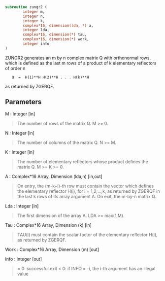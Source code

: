 ```fortran
subroutine zungr2 (
		integer m,
		integer n,
		integer k,
		complex*16, dimension(lda, *) a,
		integer lda,
		complex*16, dimension(*) tau,
		complex*16, dimension(*) work,
		integer info
)
```

 ZUNGR2 generates an m by n complex matrix Q with orthonormal rows,
 which is defined as the last m rows of a product of k elementary
 reflectors of order n

       Q  =  H(1)**H H(2)**H . . . H(k)**H

 as returned by ZGERQF.

## Parameters
M : Integer [in]
> The number of rows of the matrix Q. M >= 0.

N : Integer [in]
> The number of columns of the matrix Q. N >= M.

K : Integer [in]
> The number of elementary reflectors whose product defines the
> matrix Q. M >= K >= 0.

A : Complex*16 Array, Dimension (lda,n) [in,out]
> On entry, the (m-k+i)-th row must contain the vector which
> defines the elementary reflector H(i), for i = 1,2,...,k, as
> returned by ZGERQF in the last k rows of its array argument
> A.
> On exit, the m-by-n matrix Q.

Lda : Integer [in]
> The first dimension of the array A. LDA >= max(1,M).

Tau : Complex*16 Array, Dimension (k) [in]
> TAU(i) must contain the scalar factor of the elementary
> reflector H(i), as returned by ZGERQF.

Work : Complex*16 Array, Dimension (m) [out]

Info : Integer [out]
> = 0: successful exit
> < 0: if INFO = -i, the i-th argument has an illegal value

